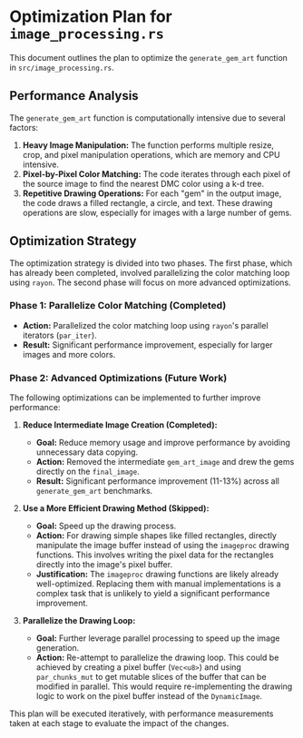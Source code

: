 # Optimization Plan for `image_processing.rs`

This document outlines the plan to optimize the `generate_gem_art` function in `src/image_processing.rs`.

## Performance Analysis

The `generate_gem_art` function is computationally intensive due to several factors:

1.  **Heavy Image Manipulation:** The function performs multiple resize, crop, and pixel manipulation operations, which are memory and CPU intensive.
2.  **Pixel-by-Pixel Color Matching:** The code iterates through each pixel of the source image to find the nearest DMC color using a k-d tree.
3.  **Repetitive Drawing Operations:** For each "gem" in the output image, the code draws a filled rectangle, a circle, and text. These drawing operations are slow, especially for images with a large number of gems.

## Optimization Strategy

The optimization strategy is divided into two phases. The first phase, which has already been completed, involved parallelizing the color matching loop using `rayon`. The second phase will focus on more advanced optimizations.

### Phase 1: Parallelize Color Matching (Completed)

*   **Action:** Parallelized the color matching loop using `rayon`'s parallel iterators (`par_iter`).
*   **Result:** Significant performance improvement, especially for larger images and more colors.

### Phase 2: Advanced Optimizations (Future Work)

The following optimizations can be implemented to further improve performance:

1.  **Reduce Intermediate Image Creation (Completed):**
    *   **Goal:** Reduce memory usage and improve performance by avoiding unnecessary data copying.
    *   **Action:** Removed the intermediate `gem_art_image` and drew the gems directly on the `final_image`.
    *   **Result:** Significant performance improvement (11-13%) across all `generate_gem_art` benchmarks.

2.  **Use a More Efficient Drawing Method (Skipped):**
    *   **Goal:** Speed up the drawing process.
    *   **Action:** For drawing simple shapes like filled rectangles, directly manipulate the image buffer instead of using the `imageproc` drawing functions. This involves writing the pixel data for the rectangles directly into the image's pixel buffer.
    *   **Justification:** The `imageproc` drawing functions are likely already well-optimized. Replacing them with manual implementations is a complex task that is unlikely to yield a significant performance improvement.

3.  **Parallelize the Drawing Loop:**
    *   **Goal:** Further leverage parallel processing to speed up the image generation.
    *   **Action:** Re-attempt to parallelize the drawing loop. This could be achieved by creating a pixel buffer (`Vec<u8>`) and using `par_chunks_mut` to get mutable slices of the buffer that can be modified in parallel. This would require re-implementing the drawing logic to work on the pixel buffer instead of the `DynamicImage`.

This plan will be executed iteratively, with performance measurements taken at each stage to evaluate the impact of the changes.
